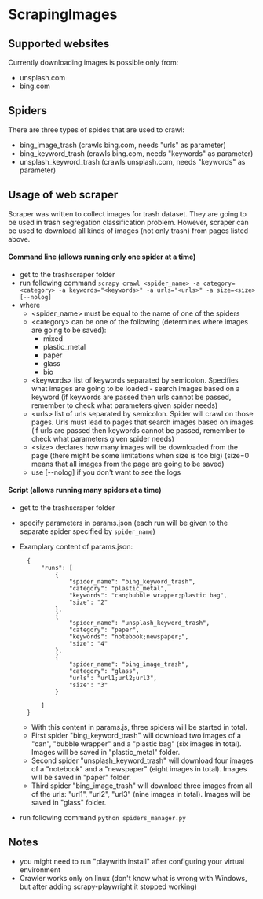 # ScrapingImages

## Supported websites
Currently downloading images is possible only from:
- unsplash.com
- bing.com

## Spiders
There are three types of spides that are used to crawl:
- bing_image_trash (crawls bing.com, needs "urls" as parameter)
- bing_keyword_trash (crawls bing.com, needs "keywords" as parameter)
- unsplash_keyword_trash (crawls unsplash.com, needs "keywords" as parameter)

## Usage of web scraper
Scraper was written to collect images for trash dataset. They are going to be used in trash segregation classification problem. However, scraper can be used to download all kinds of images (not only trash) from pages listed above.

#### Command line (allows running only one spider at a time)
- get to the trashscraper folder
- run following command `scrapy crawl <spider_name> -a category=<category> -a keywords="<keywords>" -a urls="<urls>" -a size=<size> [--nolog]`
- where
    - \<spider_name> must be equal to the name of one of the spiders
    - \<category> can be one of the following (determines where images are going to be saved):
        - mixed
        - plastic_metal
        - paper
        - glass
        - bio
    - \<keywords> list of keywords separated by semicolon. Specifies what images are going to be loaded - search images based on a keyword (if keywords are passed then urls cannot be passed, remember to check what parameters given spider needs)
    - \<urls> list of urls separated by semicolon. Spider will crawl on those pages. Urls must lead to pages that search images based on images (if urls are passed then keywords cannot be passed, remember to check what parameters given spider needs)
    - \<size> declares how many images will be downloaded from the page (there might be some limitations when size is too big) (size=0 means that all images from the page are going to be saved)
    - use [--nolog] if you don't want to see the logs

#### Script (allows running many spiders at a time)
- get to the trashscraper folder
- specify parameters in params.json (each run will be given to the separate spider specified by `spider_name`)
- Examplary content of params.json:

        {
            "runs": [
                { 
                    "spider_name": "bing_keyword_trash",
                    "category": "plastic_metal",
                    "keywords": "can;bubble wrapper;plastic bag",
                    "size": "2"
                },
                { 
                    "spider_name": "unsplash_keyword_trash",
                    "category": "paper",
                    "keywords": "notebook;newspaper;",
                    "size": "4"
                },
                { 
                    "spider_name": "bing_image_trash",
                    "category": "glass",
                    "urls": "url1;url2;url3",
                    "size": "3"
                }
		
	        ]
        }
        
        
    - With this content in params.js, three spiders will be started in total.
    - First spider "bing_keyword_trash" will download two images of a "can", "bubble wrapper" and a "plastic bag" (six images in total). Images will be saved in "plastic_metal" folder.
    - Second spider "unsplash_keyword_trash" will download four images of a "notebook" and a "newspaper" (eight images in total). Images will be saved in "paper" folder.
    - Third spider "bing_image_trash" will download three images from all of the urls: "url1", "url2", "url3" (nine images in total). Images will be saved in "glass" folder.
    
- run following command `python spiders_manager.py`

## Notes
- you might need to run "playwrith install" after configuring your virtual environment
- Crawler works only on linux (don't know what is wrong with Windows, but after adding scrapy-playwright it stopped working)
